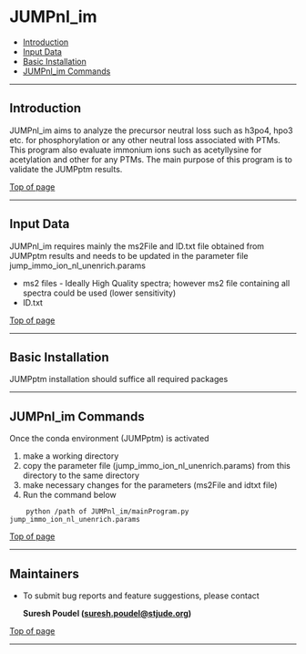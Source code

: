 # JUMPnl_im #

 * [Introduction](#introduction)
 * [Input Data](#input-data)
 * [Basic Installation](#basic-installation)
 * [JUMPnl_im Commands](#JUMPnl_im-commands)


---

## Introduction ##

JUMPnl_im aims to analyze the precursor neutral loss such as h3po4, hpo3 etc. for phosphorylation or any other neutral loss associated with PTMs. This program also evaluate immonium ions such as acetyllysine for acetylation and other for any PTMs. The main purpose of this program is to validate the JUMPptm results.


[Top of page](#JUMPnl_im)

----


## Input Data ##

JUMPnl_im requires mainly the ms2File and ID.txt file obtained from JUMPptm results and needs to be updated in the parameter file jump_immo_ion_nl_unenrich.params
 - ms2 files - Ideally High Quality spectra; however ms2 file containing all spectra could be used (lower sensitivity) 
 - ID.txt 
 

[Top of page](#JUMPnl_im)

----


## Basic Installation ##

JUMPptm installation should suffice all required packages

----

## JUMPnl_im Commands ##

Once the conda environment (JUMPptm) is activated
1. make a working directory
2. copy the parameter file (jump_immo_ion_nl_unenrich.params) from this directory to the same directory
3. make necessary changes for the parameters (ms2File and idtxt file)
4. Run the command below

```
    python /path of JUMPnl_im/mainProgram.py jump_immo_ion_nl_unenrich.params
```
[Top of page](#JUMPnl_im)


----
Maintainers
----

* To submit bug reports and feature suggestions, please contact

  **Suresh Poudel (suresh.poudel@stjude.org)**

[Top of page](#JUMPptm)

----

